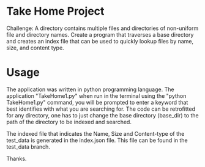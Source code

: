 # Take Home Project

Challenge: A directory contains multiple files and directories of non-uniform file and directory names. Create a program that traverses a base directory and creates an index file that can be used to quickly lookup files by name, size, and content type.

# Usage

The application was written in python programming language. The application "TakeHome1.py" when run in the terminal using the "python TakeHome1.py" command, you will be prompted to enter a keyword that best identifies with what you are searching for. The code can be retrofitted for any directory, one has to just change the base directory (base_dir) to the path of the directory to be indexed and searched.


The indexed file that indicates the Name, Size and Content-type of the test_data is generated in the index.json file. This file can be found in the test_data branch.

Thanks.
